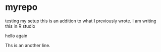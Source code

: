 # myrepo
testing my setup
this is an addition to what I previously wrote. I am writing this in R studio

hello again

Ths is an another line. 
